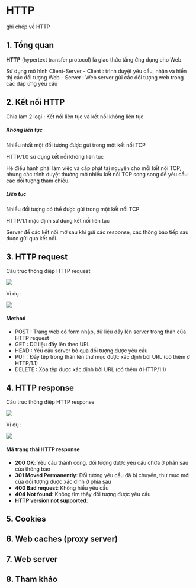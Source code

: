 # HTTP
ghi chép về HTTP

## 1. Tổng quan 
**HTTP** (hypertext transfer protocol) là giao thức tầng ứng dụng cho Web.

Sử dụng mô hình Client-Server 
	- Client : trình duyệt yêu cầu, nhận và hiển thị các đối tượng Web
	- Server : Web server gửi các đối tượng web trong các đáp ứng yêu cầu 

## 2. Kết nối HTTP
Chia làm 2 loại : Kết nối liên tục và kết nối không liên tục 

##### Không liên tục 
Nhiều nhất một đối tượng được gửi trong một kết nối TCP 

HTTP/1.0 sử dụng kết nối không liên tục

Hệ điều hành phải làm việc và cấp phát tài nguyên cho mỗi kết nối TCP, nhưng các trình duyệt thường mở nhiều kết nối TCP song song để yêu cầu các đối tượng tham chiếu. 

##### Liên tục 
Nhiều đối tượng có thể được gửi trong một kết nối TCP

HTTP/1.1 mặc định sử dụng kết nối liên tục 

Server để các kết nối mở sau khi gửi các response, các thông báo tiếp sau được gửi qua kết nối. 

## 3. HTTP request 
Cấu trúc thông điệp HTTP request

<img src="http://i.imgur.com/rdwliuE.png">

Ví dụ :

<img src="http://i.imgur.com/Lsa8ff8.png">

#### Method 
- POST : Trang web có form nhập, dữ liệu đẩy lên server trong thân của HTTP request
- GET : Dữ liệu đẩy lên theo URL 
- HEAD : Yêu cầu server bỏ qua đối tượng được yêu cầu 
- PUT : Đẩy tệp trong thân lên thư mục được xác định bởi URL (có thêm ở HTTP/1.1)
- DELETE : Xóa tệp được xác định bởi URL (có thêm ở HTTP/1.1)

## 4. HTTP response 
Cấu trúc thông điệp HTTP response

<img src="http://i.imgur.com/VlsUNjX.png">

Ví dụ :

<img src="http://i.imgur.com/XdMvWXn.png">

#### Mã trạng thái HTTP response
- **200 OK**: Yêu cầu thành công, đối tượng được yêu cầu chứa ở phần sau của thông báo
- **301 Moved Permanently**: Đối tượng yêu cầu đã bị chuyển, thư mục mới của đối tượng được xác định ở phía sau
- **400 Bad request**: Không hiểu yêu cầu
- **404 Not found**: Không tìm thấy đối tượng được yêu cầu
- **HTTP version not supported**:
## 5. Cookies

## 6. Web caches (proxy server)

## 7. Web server

## 8. Tham khảo 
